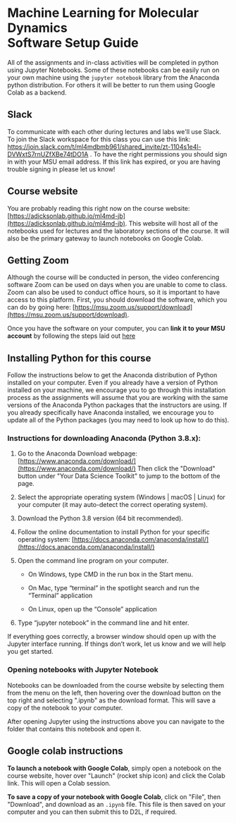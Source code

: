 # Machine Learning for Molecular Dynamics <br> Software Setup Guide

All of the assignments and in-class activities will be completed in python using Jupyter Notebooks.  Some of these notebooks can be easily run on your own machine using the `jupyter notebook` library from the Anaconda python distribution.  For others it will be better to run them using Google Colab as a backend.

## Slack

To communicate with each other during lectures and labs we'll use Slack.  To join the Slack workspace for this class you can use this link:  https://join.slack.com/t/ml4mdbmb961/shared_invite/zt-1104s1e4l-DVWxtS7rnUZfXBe74tDO1A .  To have the right permissions you should sign in with your MSU email address.  If this link has expired, or you are having trouble signing in please let us know!

## Course website

You are probably reading this right now on the course website: [https://adicksonlab.github.io/ml4md-jb](https://adicksonlab.github.io/ml4md-jb). This website will host all of the notebooks used for lectures and the laboratory sections of the course. It will also be the primary gateway to launch notebooks on Google Colab.

## Getting Zoom

Although the course will be conducted in person, the video conferencing software Zoom can be used on days when you are unable to come to class.  Zoom can also be used to conduct office hours, so it is important to have access to this platform. First, you should download the software, which you can do by going here: [https://msu.zoom.us/support/download](https://msu.zoom.us/support/download).

Once you have the software on your computer, you can **link it to your MSU account** by following the steps laid out [here](https://www.canr.msu.edu/od/educational-technology/zoomlogin)

## Installing Python for this course

Follow the instructions below to get the Anaconda distribution of Python installed on your computer. Even if you already have a version of Python installed on your machine, we encourage you to go through this installation process as the assignments will assume that you are working with the same versions of the Anaconda Python packages that the instructors are using. If you already specifically have Anaconda installed, we encourage you to update all of the Python packages (you may need to look up how to do this).

### Instructions for downloading Anaconda (Python 3.8.x):

1. Go to the Anaconda Download webpage: [https://www.anaconda.com/download/](https://www.anaconda.com/download/) Then click the "Download" button under "Your Data Science Toolkit" to jump to the bottom of the page.

2. Select the appropriate operating system (Windows | macOS | Linux) for your computer (it may auto-detect the correct operating system).

3. Download the Python 3.8 version (64 bit recommended).

4. Follow the online documentation to install Python for your specific operating system: [https://docs.anaconda.com/anaconda/install/](https://docs.anaconda.com/anaconda/install/)

5. Open the command line program on your computer.

	- On Windows, type CMD in the run box in the Start menu.

	- On Mac, type “terminal” in the spotlight search and run the “Terminal” application

	- On Linux, open up the “Console” application

6. Type “jupyter notebook” in the command line and hit enter.

If everything goes correctly, a browser window should open up with the Jupyter interface running. If things don’t work, let us know and we will help you get started.

### Opening notebooks with Jupyter Notebook

Notebooks can be downloaded from the course website by selecting them from the menu on the left, then hovering over the download button on the top right and selecting ".ipynb" as the download format.  This will save a copy of the notebook to your computer.

After opening Jupyter using the instructions above you can navigate to the folder that contains this notebook and open it.

## Google colab instructions

**To launch a notebook with Google Colab**, simply open a notebook on the course website, hover over "Launch" (rocket ship icon) and click the Colab link.  This will open a Colab session.

**To save a copy of your notebook with Google Colab**, click on "File", then "Download", and download as an `.ipynb` file.  This file is then saved on your computer and you can then submit this to D2L, if required.


